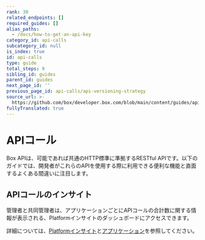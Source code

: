 ```yaml
---
rank: 30
related_endpoints: []
required_guides: []
alias_paths:
  - /docs/how-to-get-an-api-key
category_id: api-calls
subcategory_id: null
is_index: true
id: api-calls
type: guide
total_steps: 9
sibling_id: guides
parent_id: guides
next_page_id: ''
previous_page_id: api-calls/api-versioning-strategy
source_url: >-
  https://github.com/box/developer.box.com/blob/main/content/guides/api-calls/index.md
fullyTranslated: true
---
```

# APIコール

Box APIは、可能であれば共通のHTTP標準に準拠するRESTful APIです。以下のガイドでは、開発者がこれらのAPIを使用する際に利用できる便利な機能と直面するよくある間違いに注目します。

## APIコールのインサイト

管理者と共同管理者は、アプリケーションごとにAPIコールの合計数に関する情報が表示される、Platformインサイトのダッシュボードにアクセスできます。

詳細については、[Platformインサイト][insights]と[アプリケーション][apps]を参照してください。

[insights]: https://support.box.com/hc/en-us/articles/20738406915219-Platform-Insights

[apps]: g://applications
